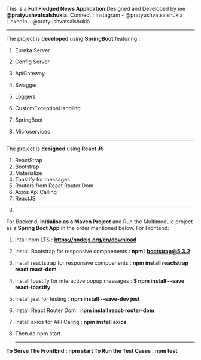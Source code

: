 This is a **Full Fledged News Application** Designed and Developed by me **@pratyushvatsalshukla.**
Connect  : 
Instagram - @pratyushvatsalshukla 
LinkedIn - @pratyushvatsalshukla

   -----------------------------------------------------------------------------------------------
   
The project is **developed** using **SpringBoot** featuring : 
1. Eureka Server
2. Config Server
3. ApiGateway
4. Swagger
5. Loggers
6. CustomExceptionHandling
7. SpringBoot
8. Microservices

   -----------------------------------------------------------------------------------------------
   
The project is **designed** using **React JS**
1. ReactStrap
2. Bootstrap
3. Materialize
4. Toastify for messages
5. Routers from React Router Dom
6. Axios Api Calling
7. ReactJS
8. 
   -----------------------------------------------------------------------------------------------
   
For Backend, **Initialise as a Maven Project** and Run the Multimodule project as a **Spring Boot App** in the order mentioned below.
For Frontend:
1. intall npm LTS : **https://nodejs.org/en/download**
2. Install Bootstrap for responsive compoenents : **npm i bootstrap@5.3.2**
3. install reactstrap for responsive compoenents : **npm install reactstrap react react-dom**
4. install toastify for interactive popup messages : **$ npm install --save react-toastify**
5. Install jest for testing : **npm install --save-dev jest**
6. Install React Router Dom : **npm install react-router-dom**
7. install axios for API Caling : **npm install axios**
8. Then do npm start.

   -----------------------------------------------------------------------------------------------
   
**To Serve The FrontEnd : npm start
To Run the Test Cases : npm test**
